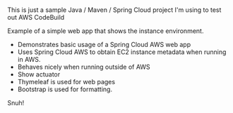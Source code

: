 # 
This is just a sample Java / Maven / Spring Cloud project I'm using to test out AWS CodeBuild      
    
Example of a simple web app that shows the instance environment.     
- Demonstrates basic usage of a Spring Cloud AWS web app     
- Uses Spring Cloud AWS to obtain EC2 instance metadata when running in AWS.      
- Behaves nicely when running outside of AWS    
- Show actuator     
- Thymeleaf is used for web pages      
- Bootstrap is used for formatting.    
   
Snuh! 
       
 
